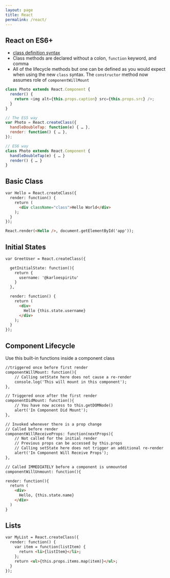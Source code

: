 ```yaml
---
layout: page
title: React
permalink: /react/
---
```


## React on ES6+

- [class definition syntax](https://babeljs.io/docs/learn-es2015/#classes)
- Class methods are declared without a colon, `function` keyword, and comma
- All of the lifecycle methods but one can be defined as you would expect when using the new `class` syntax. The `constructor` method now assumes role of `componentWillMount`

```js
class Photo extends React.Component {
  render() {
    return <img alt={this.props.caption} src={this.props.src} />;
  }
}
```

```js
// The ES5 way
var Photo = React.createClass({
  handleDoubleTap: function(e) { … },
  render: function() { … },
});

// ES6 way
class Photo extends React.Component {
  handleDoubleTap(e) { … }
  render() { … }
}

```

## Basic Class

```html
var Hello = React.createClass({
  render: function() {
    return (
      <div className="class">Hello World</div>
    );
  }
});

React.render(<Hello />, document.getElementById('app'));
```
## Initial States

```html
var GreetUser = React.createClass({

  getInitialState: function(){
    return {
      username: '@karloespiritu'
    }
  },

  render: function() {
    return (
      <div>
        Hello {this.state.username}
      </div>
    );
  }
});
```

## Component Lifecycle

Use this built-in functions inside a component class

```html
//triggered once before first render
componentWillMount: function(){
    // Calling setState here does not cause a re-render
    console.log('This will mount in this component');
},

// Triggered once after the first render
componentDidMount: function(){
    // You have now access to this.getDOMNode()
    alert('In Component Did Mount');
},

// Invoked whenever there is a prop change
// Called before render
componentWillReceiveProps: function(nextProps){
    // Not called for the initial render
    // Previous props can be accessed by this.props
    // Calling setState here does not trigger an additional re-render
    alert('In Component Will Receive Props');
},

// Called IMMEDIATELY before a component is unmounted
componentWillUnmount: function(){

render: function(){
  return (
    <div>
      Hello, {this.state.name}
    </div>
  )
}
```

## Lists

```html
var MyList = React.createClass({
  render: function() {
    var item = function(listItem) {
      return <li>{listItem}</li>;
    };
    return <ul>{this.props.items.map(item)}</ul>;
  }
});
```

